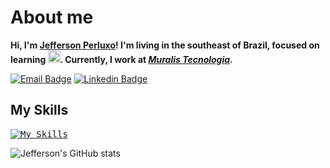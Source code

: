 # About me
**Hi, I'm [Jefferson Perluxo](https://github.com/JPerluxo)! I'm living in the southeast of Brazil, focused on learning <kbd><a href="https://skillicons.dev"><img src="https://skillicons.dev/icons?i=react" alt="React" height="20" width="20"></a></kbd>. Currently, I work at [*Muralis Tecnologia*](https://muralis.com.br/).**

[![Email Badge](https://img.shields.io/badge/-Email-c14438?style=flat-square&logo=Gmail&logoColor=white&link=mailto:jperluxo@gmail.com?subject=Contato%20pelo%20Github)](mailto:jperluxo@gmail.com?subject=Contato%20pelo%20Github)
[![Linkedin Badge](https://img.shields.io/badge/-LinkedIn-0077B5?style=for-the-square&logo=Linkedin&logoColor=white&link=https://www.linkedin.com/in/jperluxo/)](https://www.linkedin.com/in/jperluxo/)

## My Skills
<p>
  <kbd><a href="https://skillicons.dev"><img src="https://skillicons.dev/icons?i=html,css,js,react" alt="My Skills"></a></kbd>
</p>

![Jefferson's GitHub stats](https://github-readme-stats.vercel.app/api/top-langs?username=JPerluxo&show_icons=true&theme=transparent&locale=en&layout=compact)
